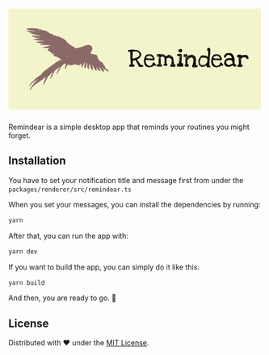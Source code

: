 # ![Remindear](/build/logobig.png)
Remindear is a simple desktop app that reminds your routines you might forget.

## Installation

You have to set your notification title and message first from under the `packages/renderer/src/remindear.ts`

When you set your messages, you can install the dependencies by running:

```bash
yarn
```

After that, you can run the app with:

```bash
yarn dev
```

If you want to build the app, you can simply do it like this:

```bash
yarn build
```

And then, you are ready to go. 🚀

## License

Distributed with ❤️ under the [MIT License](https://github.com/furkanalptokac/remindear/blob/main/LICENSE).